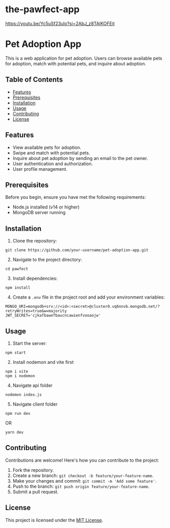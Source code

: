 # the-pawfect-app
https://youtu.be/Yc5uSf23ulo?si=2AbJ_z8TAIKOFEit

# Pet Adoption App

This is a web application for pet adoption. Users can browse available pets for adoption, match with potential pets, and inquire about adoption.

## Table of Contents

- [Features](#features)
- [Prerequisites](#prerequisites)
- [Installation](#installation)
- [Usage](#usage)
- [Contributing](#contributing)
- [License](#license)

## Features

- View available pets for adoption.
- Swipe and match with potential pets.
- Inquire about pet adoption by sending an email to the pet owner.
- User authentication and authorization.
- User profile management.

## Prerequisites

Before you begin, ensure you have met the following requirements:

- Node.js installed (v14 or higher)
- MongoDB server running

## Installation

1. Clone the repository:

```
git clone https://github.com/your-username/pet-adoption-app.git
```

2. Navigate to the project directory:

```
cd pawfect
```

3. Install dependencies:

```
npm install
```

4. Create a `.env` file in the project root and add your environment variables:

```
MONGO_URI=mongodb+srv://<id>:<secret>@cluster0.vq6nnvb.mongodb.net/?retryWrites=true&w=majority
JWT_SECRET='cjkafbawefbaucncawienfvooaojw'
```

## Usage

1. Start the server:

```
npm start
```

2. Install nodemon and vite first
```
npm i vite
npm i nodemon
```
4. Navigate api folder
```
nodemon index.js 
```
5. Navigate client folder
```
npm run dev
```
OR 
```
yarn dev
```
## Contributing

Contributions are welcome! Here's how you can contribute to the project:

1. Fork the repository.
2. Create a new branch: `git checkout -b feature/your-feature-name`.
3. Make your changes and commit: `git commit -m 'Add some feature'`.
4. Push to the branch: `git push origin feature/your-feature-name`.
5. Submit a pull request.

## License

This project is licensed under the [MIT License](LICENSE).
```
